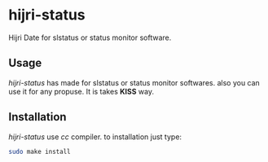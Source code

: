 # hijri-status
Hijri Date for slstatus or status monitor software.

## Usage
*hijri-status* has made for slstatus or status monitor softwares. also you can use it for any propuse. It is takes **KISS** way.

## Installation
*hijri-status* use *cc* compiler. to installation just type:

``` bash
sudo make install
```


